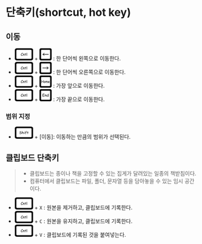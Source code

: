 # 단축키(shortcut, hot key)

## 이동

- ![`Ctrl`](./keyboard/control.png) + ![`←`](./keyboard/left.png) : 한 단어씩 왼쪽으로 이동한다.
- ![`Ctrl`](./keyboard/control.png) + ![`→`](./keyboard/right.png) : 한 단어씩 오른쪽으로 이동한다.
- ![`Ctrl`](./keyboard/control.png) + ![`Home`](./keyboard/home.png) : 가장 앞으로 이동한다.
- ![`Ctrl`](./keyboard/control.png) + ![`End`](./keyboard/end.png) : 가장 끝으로 이동한다.

### 범위 지정

- ![`shift`](./keyboard/shift.png) + [이동]: 이동하는 만큼의 범위가 선택된다.

## 클립보드 단축키

> - 클립보드는 종이나 책을 고정할 수 있는 집게가 달려있는 일종의 책받침이다.
> - 컴퓨터에서 클립보드는 파일, 폴더, 문자열 등을 담아놓을 수 있는 임시 공간이다.

- ![`Ctrl`](./keyboard/control.png) + `X` : 원본을 제거하고, 클립보드에 기록한다.
- ![`Ctrl`](./keyboard/control.png) + `C` : 원본을 유지하고, 클립보드에 기록한다.
- ![`Ctrl`](./keyboard/control.png) + `V` : 클립보드에 기록된 것을 붙여넣는다.
